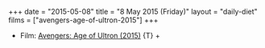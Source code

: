 +++
date = "2015-05-08"
title = "8 May 2015 (Friday)"
layout = "daily-diet"
films = ["avengers-age-of-ultron-2015"]
+++

<ul>
<li class="entry films">Film: <a href="/films/avengers-age-of-ultron-2015">Avengers: Age of Ultron (2015)</a> {T} +</li>
</ul>